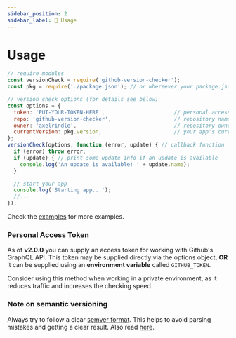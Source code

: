 ```yaml
---
sidebar_position: 2
sidebar_label: 🎈 Usage
---
```


# Usage

```javascript
// require modules
const versionCheck = require('github-version-checker');
const pkg = require('./package.json'); // or whereever your package.json lies

// version check options (for details see below)
const options = {
  token: 'PUT-YOUR-TOKEN-HERE',                      // personal access token (can be omitted to use the v3 api)
  repo: 'github-version-checker',                    // repository name
  owner: 'axelrindle',                               // repository owner
  currentVersion: pkg.version,                       // your app's current version
};
versionCheck(options, function (error, update) { // callback function
  if (error) throw error;
  if (update) { // print some update info if an update is available
    console.log('An update is available! ' + update.name);
  }

  // start your app
  console.log('Starting app...');
  //...
});
```
Check the [examples](/docs/examples/) for more examples.

### Personal Access Token

As of **v2.0.0** you can supply an access token for working with Github's GraphQL API. This token may be supplied directly via the options object, **OR** it can be supplied using an **environment variable** called `GITHUB_TOKEN`.

Consider using this method when working in a private environment, as it reduces traffic and increases the checking speed.

### Note on semantic versioning

Always try to follow a clear [semver format](http://semver.org/). This helps to avoid parsing mistakes and getting a clear result. Also read [here](https://github.com/npm/node-semver#versions).
